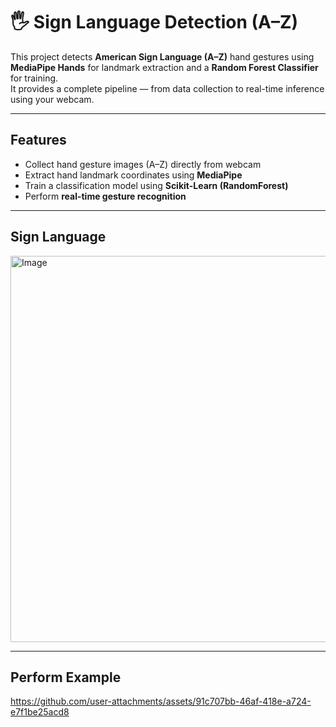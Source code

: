 # 🖐️ Sign Language Detection (A–Z)

This project detects **American Sign Language (A–Z)** hand gestures using **MediaPipe Hands** for landmark extraction and a **Random Forest Classifier** for training.  
It provides a complete pipeline — from data collection to real-time inference using your webcam.

---

## Features
- Collect hand gesture images (A–Z) directly from webcam  
- Extract hand landmark coordinates using **MediaPipe**  
- Train a classification model using **Scikit-Learn (RandomForest)**  
- Perform **real-time gesture recognition**

---

## Sign Language
<img width="800" height="618" alt="Image" src="https://github.com/user-attachments/assets/814e3755-55b6-4802-ab4d-58d6da67ea4c" />

---

## Perform Example
https://github.com/user-attachments/assets/91c707bb-46af-418e-a724-e7f1be25acd8
